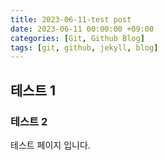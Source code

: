 ```yaml
---
title: 2023-06-11-test post
date: 2023-06-11 00:00:00 +09:00
categories: [Git, Github Blog]
tags: [git, github, jekyll, blog]
---
```




## 테스트 1

### 테스트 2

테스트 페이지 입니다.